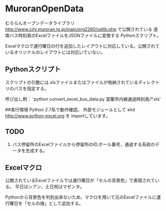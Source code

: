 # MuroranOpenData
むろらんオープンデータライブラリ <http://www.city.muroran.lg.jp/main/org2260/odlib.php> で公開されている
道南バス時刻表のExcelファイルをJSONファイルに変換する Pythonスクリプト。

Excelマクロで運行曜日の行を追加したレイアウトに対応している。公開されているオリジナルのレイアウトには対応いていない。

## Pythonスクリプト
スクリプトの引数には.xlsファイルまたはファイルが格納されているディレクトリのパスを指定する。

呼び出し例：
'python convert_excel_bus_data.py 室蘭市内線通過時刻表/*.xls'

##実行環境
Python 2.7系で動作確認。
外部モジュールとして xlrd <http://www.python-excel.org> を importしています。

## TODO

1. バス停留所のExcelファイルから停留所のID,ポール番号，通過する系統のデータを生成する。

## Excelマクロ

公開されているExcelファイルでは運行曜日が「セルの背景色」で表現されている。
平日はシアン，土日祝はマゼンタ。

Pythonから背景色を判別出来ないため，マクロを用いて元のExcelファイルに運行曜日を「セルの値」として追加する。
